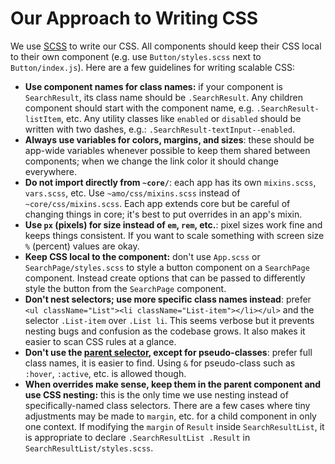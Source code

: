 # Our Approach to Writing CSS

We use [SCSS](http://sass-lang.com/documentation/file.SCSS_FOR_SASS_USERS.html) to write our CSS. All components should keep their CSS local to their own component (e.g. use `Button/styles.scss` next to `Button/index.js`). Here are a few guidelines for writing scalable CSS:

- **Use component names for class names:** if your component is `SearchResult`, its class name should be `.SearchResult`. Any children component should start with the component name, e.g. `.SearchResult-listItem`, etc. Any utility classes like `enabled` or `disabled` should be written with two dashes, e.g.: `.SearchResult-textInput--enabled`.
- **Always use variables for colors, margins, and sizes**: these should be app-wide variables whenever possible to keep them shared between components; when we change the link color it should change everywhere.
- **Do not import directly from `~core/`**: each app has its own `mixins.scss`, `vars.scss`, etc. Use `~amo/css/mixins.scss` instead of `~core/css/mixins.scss`. Each app extends core but be careful of changing things in core; it's best to put overrides in an app's mixin.
- **Use `px` (pixels) for size instead of `em`, `rem`, etc.**: pixel sizes work fine and keeps things consistent. If you want to scale something with screen size `%` (percent) values are okay.
- **Keep CSS local to the component:** don't use `App.scss` or `SearchPage/styles.scss` to style a button component on a `SearchPage` component. Instead create options that can be passed to differently style the button from the `SearchPage` component.
- **Don't nest selectors; use more specific class names instead**: prefer `<ul className="List"><li className="List-item"></li></ul>` and the selector `.List-item` over `.List li`. This seems verbose but it prevents nesting bugs and confusion as the codebase grows. It also makes it easier to scan CSS rules at a glance.
- **Don't use the [parent selector](http://sass-lang.com/documentation/file.SASS_REFERENCE.html#Referencing_Parent_Selectors_____parent-selector), except for pseudo-classes**: prefer full class names, it is easier to find. Using `&` for pseudo-class such as `:hover`, `:active`, etc. is allowed though.
- **When overrides make sense, keep them in the parent component and use CSS nesting:** this is the only time we use nesting instead of specifically-named class selectors. There are a few cases where tiny adjustments may be made to `margin`, etc. for a child component in only one context. If modifying the `margin` of `Result` inside `SearchResultList`, it is appropriate to declare `.SearchResultList .Result` in `SearchResultList/styles.scss`.
